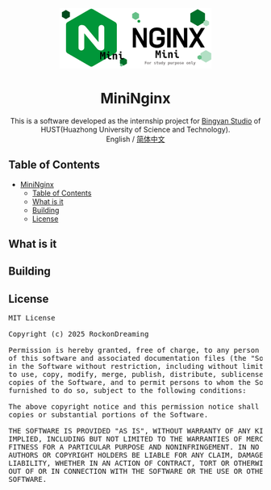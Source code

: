 <div align="center">

<p align="center">
  <img src="https://github.com/aaaa0ggMC/Blog_PicBackend/blob/main/imgs/bingyan-MiniNginx/logo.png?raw=true" width="60%" alt="MiniNginx" />
</p>

# MiniNginx
This is a software developed as the internship project for [Bingyan Studio](https://github.com/BingyanStudio) of HUST(Huazhong University of Science and Technology). <br/>
English / [简体中文](./README_cn.md)

</div>

## Table of Contents
- [MiniNginx](#mininginx)
  - [Table of Contents](#table-of-contents)
  - [What is it](#what-is-it)
  - [Building](#building)
  - [License](#license)
  

## What is it


## Building

## License
<pre>
MIT License

Copyright (c) 2025 RockonDreaming

Permission is hereby granted, free of charge, to any person obtaining a copy
of this software and associated documentation files (the "Software"), to deal
in the Software without restriction, including without limitation the rights
to use, copy, modify, merge, publish, distribute, sublicense, and/or sell
copies of the Software, and to permit persons to whom the Software is
furnished to do so, subject to the following conditions:

The above copyright notice and this permission notice shall be included in all
copies or substantial portions of the Software.

THE SOFTWARE IS PROVIDED "AS IS", WITHOUT WARRANTY OF ANY KIND, EXPRESS OR
IMPLIED, INCLUDING BUT NOT LIMITED TO THE WARRANTIES OF MERCHANTABILITY,
FITNESS FOR A PARTICULAR PURPOSE AND NONINFRINGEMENT. IN NO EVENT SHALL THE
AUTHORS OR COPYRIGHT HOLDERS BE LIABLE FOR ANY CLAIM, DAMAGES OR OTHER
LIABILITY, WHETHER IN AN ACTION OF CONTRACT, TORT OR OTHERWISE, ARISING FROM,
OUT OF OR IN CONNECTION WITH THE SOFTWARE OR THE USE OR OTHER DEALINGS IN THE
SOFTWARE.
</pre>


